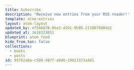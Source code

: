 ```yaml
---
title: Subscribe
description: 'Receive new entries from your RSS reader!'
template: atom-entries
layout: atom-layout
updated_by: ef566878-06e2-4591-9b05-2130076004d2
updated_at: 1618323851
blueprint: atom_feed
hide_from_toc: false
collections:
  - books
  - posts
id: 937b2a0a-c500-497f-a9d6-19911372a4d1
---
```

